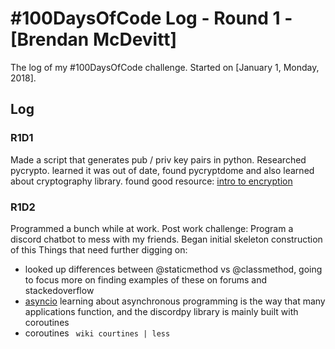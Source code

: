 # #100DaysOfCode Log - Round 1 - [Brendan McDevitt]

The log of my #100DaysOfCode challenge. Started on [January 1, Monday, 2018].

## Log

### R1D1 
Made a script that generates pub / priv key pairs in python. Researched
pycrypto. learned it was out of date, found pycryptdome and also learned about
cryptography library. found good resource: [intro to encryption](https://www.blog.pythonlibrary.org/2016/05/18/python-3-an-intro-to-encryption/)

### R1D2
Programmed a bunch while at work. Post work challenge: Program a discord
chatbot to mess with my friends. Began initial skeleton construction of this 
Things that need further digging on:
- looked up differences between @staticmethod vs @classmethod, going to focus
more on finding examples of these on forums and stackedoverflow
- [asyncio](https://docs.python.org/3/library/asyncio.html) learning about
  asynchronous programming is the way that many applications function, and the
  discordpy library is mainly built with coroutines 
- coroutines `` wiki courtines | less``
